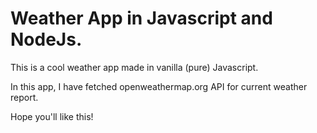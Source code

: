 # Weather App in Javascript and NodeJs.

This is a cool weather app made in vanilla (pure) Javascript.

In this app, I have fetched openweathermap.org API for current weather report.

Hope you'll like this!
